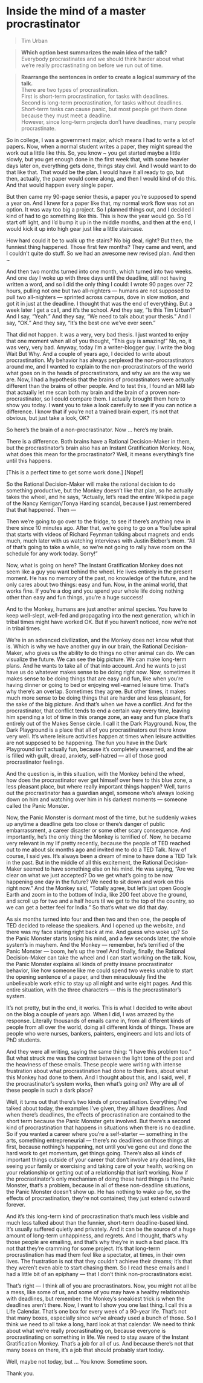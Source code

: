 # Inside the mind of a master procrastinator
> Tim Urban

> **Which option best summarizes the main idea of the talk?**  
> Everybody procrastinates and we should think harder about what we’re really procrastinating on before we run out of time.

> **Rearrange the sentences in order to create a logical summary of the talk.**  
> There are two types of procrastination.  
> First is short-term procrastination, for tasks with deadlines.  
> Second is long-term procrastination, for tasks without deadlines.  
> Short-term tasks can cause panic, but most people get them done because they must meet a deadline.  
> However, since long-term projects don’t have deadlines, many people procrastinate.  

So in college, I was a government major, which means I had to write a lot of papers. Now, when a normal student writes a paper, they might spread the work out a little like this. So, you know ~ you get started maybe a little slowly, but you get enough done in the first week that, with some heavier days later on, everything gets done, things stay civil. And I would want to do that like that. That would be the plan. I would have it all ready to go, but then, actually, the paper would come along, and then I would kind of do this. And that would happen every single paper.

But then came my 90-page senior thesis, a paper you’re supposed to spend a year on. And I knew for a paper like that, my normal work flow was not an option. It was way too big a project. So I planned things out, and I decided I kind of had to go something like this. This is how the year would go. So I’d start off light, and I’d bump it up in the middle months, and then at the end, I would kick it up into high gear just like a little staircase.

How hard could it be to walk up the stairs? No big deal, right? But then, the funniest thing happened. Those first few months? They came and went, and I couldn’t quite do stuff. So we had an awesome new revised plan. And then ~

And then two months turned into one month, which turned into two weeks. And one day I woke up with three days until the deadline, still not having written a word, and so i did the only thing I could: I wrote 90 pages over 72 hours, pulling not one but two all-nighters — humans are not supposed to pull two all-nighters — sprinted across campus, dove in slow motion, and got it in just at the deadline. I thought that was the end of everything. But a week later I get a call, and it’s the school. And they say, “Is this Tim Urban?” And I say, “Yeah.” And they say, “We need to talk about your thesis.” And I say, “OK.” And they say, “It’s the best one we’ve ever seen.”

That did not happen. It was a very, very bad thesis. I just wanted to enjoy that one moment when all of you thought, “This guy is amazing!” No, no, it was very, very bad. Anyway, today I’m a writer-blogger guy. I write the blog Wait But Why. And a couple of years ago, I decided to write about procrastination. My behavior has always perplexed the non-procrastinators around me, and I wanted to explain to the non-procrastinators of the world what goes on in the heads of procrastinators, and why we are the way we are. Now, I had a hypothesis that the brains of procrastinators were actually different than the brains of other people. And to test this, I found an MRI lab that actually let me scan both my brain and the brain of a proven non-procrastinator, so I could compare them. I actually brought them here to show you today. I want you to take a look carefully to see if you can notice a difference. I know that if you’re not a trained brain expert, it’s not that obvious, but just take a look, OK?

So here’s the brain of a non-procrastinator. Now ... here’s my brain.

There is a difference. Both brains have a Rational Decision-Maker in them, but the procrastinator’s brain also has an Instant Gratification Monkey. Now, what does this mean for the procrastinator? Well, it means everything’s fine until this happens.

[This is a perfect time to get some work done.] [Nope!]

So the Rational Decision-Maker will make the rational decision to do something productive, but the Monkey doesn’t like that plan, so he actually takes the wheel, and he says, “Actually, let’s read the entire Wikipedia page of the Nancy Kerrigan/Tonya Harding scandal, because I just remembered that that happened. Then —

Then we’re going to go over to the fridge, to see if there’s anything new in there since 10 minutes ago. After that, we’re going to go on a YouTube spiral that starts with videos of Richard Feynman talking about magnets and ends much, much later with us watching interviews with Justin Bieber’s mom. “All of that’s going to take a while, so we’re not going to rally have room on the schedule for any work today. Sorry!”

Now, what is going on here? The Instant Gratification Monkey does not seem like a guy you want behind the wheel. He lives entirely in the present moment. He has no memory of the past, no knowledge of the future, and he only cares about two things: easy and fun. Now, in the animal world, that works fine. If you’re a dog and you spend your whole life doing nothing other than easy and fun things, you’re a huge success!

And to the Monkey, humans are just another animal species. You have to keep well-slept, well-fed and propagating into the next generation, which in tribal times might have worked OK. But if you haven’t noticed, now we’re not in tribal times.

We’re in an advanced civilization, and the Monkey does not know what that is. Which is why we have another guy in our brain, the Rational Decision-Maker, who gives us the ability to do things no other animal can do. We can visualize the future. We can see the big picture. We can make long-term plans. And he wants to take all of that into account. And he wants to just have us do whatever makes sense to be doing right now. Now, sometimes it makes sense to be doing things that are easy and fun, like when you’re having dinner or going to bed or enjoying well-earned leisure time. That’s why there’s an overlap. Sometimes they agree. But other times, it makes much more sense to be doing things that are harder and less pleasant, for the sake of the big picture. And that’s when we have a conflict. And for the procrastinator, that conflict tends to end a certain way every time, leaving him spending a lot of time in this orange zone, an easy and fun place that’s entirely out of the Makes Sense circle. I call it the Dark Playground. Now, the Dark Playground is a place that all of you procrastinators out there know very well. It’s where leisure activities happen at times when leisure activities are not supposed to be happening. The fun you have in the Dark Playground isn’t actually fun, because it’s completely unearned, and the air is filled with guilt, dread, anxiety, self-hatred — all of those good procrastinator feelings.

And the question is, in this situation, with the Monkey behind the wheel, how does the procrastinator ever get himself over here to this blue zone, a less pleasant place, but where really important things happen? Well, turns out the procrastinator has a guardian angel, someone who’s always looking down on him and watching over him in his darkest moments — someone called the Panic Monster.

Now, the Panic Monster is dormant most of the time, but he suddenly wakes up anytime a deadline gets too close or there’s danger of public embarrassment, a career disaster or some other scary consequence. And importantly, he’s the only thing the Monkey is terrified of. Now, he became very relevant in my lif pretty recently, because the people of TED reached out to me about six months ago and invited me to do a TED Talk. Now of course, I said yes. It’s always been a dream of mine to have done a TED Talk in the past. But in the middle of all this excitement, the Rational Decision-Maker seemed to have something else on his mind. He was saying, “Are we clear on what we just accepted? Do we get what’s going to be now happening one day in the future? We need to sit down and work on this right now.” And the Monkey said, “Totally agree, but let’s just open Google Earth and zoom in to the bottom of India, like 200 feet above the ground, and scroll up for two and a half hours til we get to the top of the country, so we can get a better feel for India.” So that’s what we did that day.

As six months turned into four and then two and then one, the people of TED decided to release the speakers. And I opened up the website, and there was my face staring right back at me. And guess who woke up? So the Panic Monster starts losing his mind, and a few seconds later, the whole system’s in mayhem. And the Monkey — remember, he’s terrified of the Panic Monster — boom, he’s up the tree! And finally, finally, the Rational Decision-Maker can take the wheel and I can start working on the talk. Now, the Panic Monster explains all kinds of pretty insane procrastinator behavior, like how someone like me could spend two weeks unable to start the opening sentence of a paper, and then miraculously find the unbelievable work ethic to stay up all night and write eight pages. And this entire situation, with the three characters — this is the procrastinator’s system.

It’s not pretty, but in the end, it works. This is what I decided to write about on the blog a couple of years ago. When I did, I was amazed by the response. Literally thousands of emails came in, from all different kinds of people from all over the world, doing all different kinds of things. These are people who were nurses, bankers, painters, engineers and lots and lots of PhD students.

And they were all writing, saying the same thing: “I have this problem too.” But what struck me was the contrast between the light tone of the post and the  heaviness of these emails. These people were writing with intense frustration about what procrastination had done to their lives, about what this Monkey had done to them. And I thought about this, and I said, well, if the procrastinator’s system works, then what’s going on? Why are all of these people in such a dark place?

Well, it turns out that there’s two kinds of procrastination. Everything I’ve talked about today, the examples I’ve given, they all have deadlines. And when there’s deadlines, the effects of procrastination are contained to the short term because the Panic Monster gets involved. But there’s a second kind of procrastination that happens in situations when there is no deadline. So if you wanted a career where you’re a self-starter — something in the arts, something entrepreneurial — there’s no deadlines on those things at first, because nothing’s happening, not until you’ve gone out and done the hard work to get momentum, get things going. There’s also all kinds of important things outside of your career that don’t involve any deadlines, like seeing your family or exercising and taking care of your health, working on your relationship or getting out of a relationship that isn’t working. Now if the procrastinator’s only mechanism of doing these hard things is the Panic Monster, that’s a problem, because in all of these non-deadline situations, the Panic Monster doesn’t show up. He has nothing to wake up for, so the effects of procrastination, they’re not contained; they just extend outward forever.

And it’s this long-term kind of procrastination that’s much less visible and much less talked about than the funnier, short-term deadline-based kind. It’s usually suffered quietly and privately. And it can be the source of a huge amount of long-term unhappiness, and regrets. And I thought, that’s why those people are emailing, and that’s why they’re in such a bad place. It’s not that they’re cramming for some project. It’s that long-term procrastination has mad them feel like a spectator, at times, in their own lives. The frustration is not that they couldn’t achieve their dreams; it’s that they weren’t even able to start chasing them. So I read these emails and I had a little bit of an epiphany — that I don’t think non-procrastinators exist.

That’s right — I think all of you are procrastinators. Now, you might not all be a mess, like some of us, and some of you may have a healthy relationship with deadlines, but remember: the Monkey’s sneakiest trick is when the deadlines aren’t there. Now, I want to I show you one last thing. I call this a Life Calendar. That’s one box for every week of a 90-year life. That’s not that many boxes,  especially since we’ve already used a bunch of those. So I think we need to all take a long, hard look at that calendar. We need to think about what we’re really procrastinating on, because everyone is procrastinating on something in life. We need to stay aware of the Instant Gratification Monkey. That’s a job for all of us. And because there’s not that many boxes on there, it’s a job that should probably start today.

Well, maybe not today, but ... You know. Sometime soon.

Thank you.